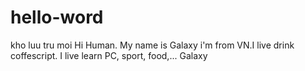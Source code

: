 # hello-word
kho luu tru moi
Hi Human. My name is Galaxy i'm from VN.I live drink coffescript.
I live learn PC, sport, food,...
Galaxy
